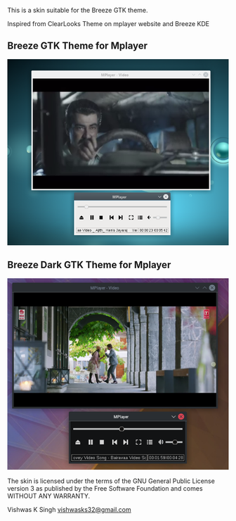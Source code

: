 This is a skin suitable for the Breeze GTK theme.

Inspired from ClearLooks Theme on mplayer website and Breeze KDE

## Breeze GTK Theme for Mplayer
![](./mplayer-breeze/preview.png)

## Breeze Dark GTK Theme for Mplayer
![](./mplayer-breeze-dark/preview.png)

The skin is licensed under the terms of the GNU General Public License
version 3 as published by the Free Software Foundation and comes
WITHOUT ANY WARRANTY.

Vishwas K Singh <vishwasks32@gmail.com>
